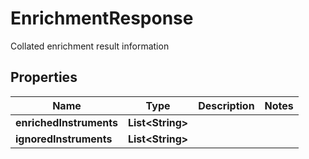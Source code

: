 

# EnrichmentResponse

Collated enrichment result information

## Properties

| Name | Type | Description | Notes |
|------------ | ------------- | ------------- | -------------|
|**enrichedInstruments** | **List&lt;String&gt;** |  |  |
|**ignoredInstruments** | **List&lt;String&gt;** |  |  |



